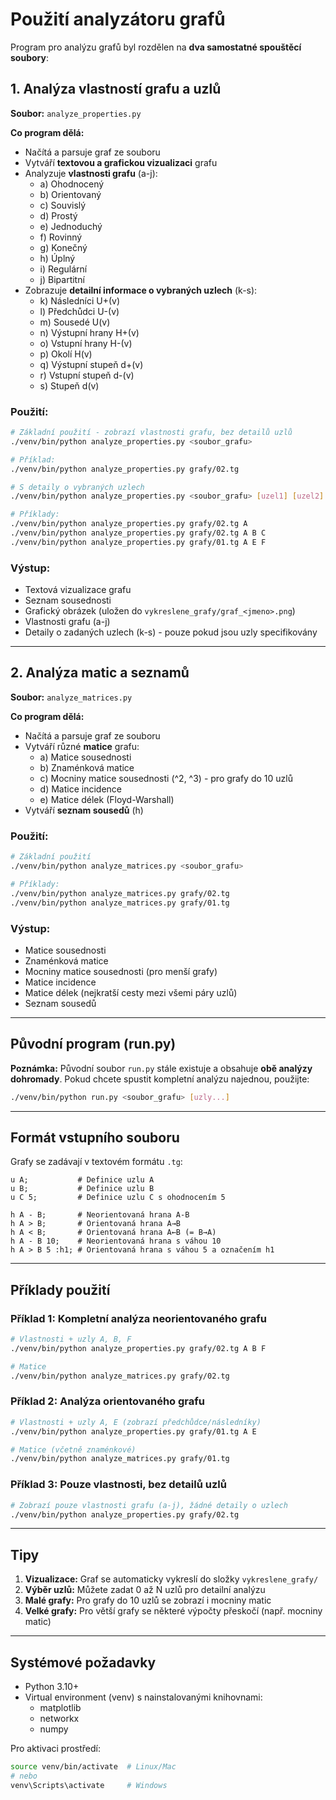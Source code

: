 # Použití analyzátoru grafů

Program pro analýzu grafů byl rozdělen na **dva samostatné spouštěcí soubory**:

## 1. Analýza vlastností grafu a uzlů

**Soubor:** `analyze_properties.py`

**Co program dělá:**
- Načítá a parsuje graf ze souboru
- Vytváří **textovou a grafickou vizualizaci** grafu
- Analyzuje **vlastnosti grafu** (a-j):
  - a) Ohodnocený
  - b) Orientovaný
  - c) Souvislý
  - d) Prostý
  - e) Jednoduchý
  - f) Rovinný
  - g) Konečný
  - h) Úplný
  - i) Regulární
  - j) Bipartitní
- Zobrazuje **detailní informace o vybraných uzlech** (k-s):
  - k) Následníci U+(v)
  - l) Předchůdci U-(v)
  - m) Sousedé U(v)
  - n) Výstupní hrany H+(v)
  - o) Vstupní hrany H-(v)
  - p) Okolí H(v)
  - q) Výstupní stupeň d+(v)
  - r) Vstupní stupeň d-(v)
  - s) Stupeň d(v)

### Použití:

```bash
# Základní použití - zobrazí vlastnosti grafu, bez detailů uzlů
./venv/bin/python analyze_properties.py <soubor_grafu>

# Příklad:
./venv/bin/python analyze_properties.py grafy/02.tg

# S detaily o vybraných uzlech
./venv/bin/python analyze_properties.py <soubor_grafu> [uzel1] [uzel2] ...

# Příklady:
./venv/bin/python analyze_properties.py grafy/02.tg A
./venv/bin/python analyze_properties.py grafy/02.tg A B C
./venv/bin/python analyze_properties.py grafy/01.tg A E F
```

### Výstup:
- Textová vizualizace grafu
- Seznam sousednosti
- Grafický obrázek (uložen do `vykreslene_grafy/graf_<jmeno>.png`)
- Vlastnosti grafu (a-j)
- Detaily o zadaných uzlech (k-s) - pouze pokud jsou uzly specifikovány

---

## 2. Analýza matic a seznamů

**Soubor:** `analyze_matrices.py`

**Co program dělá:**
- Načítá a parsuje graf ze souboru
- Vytváří různé **matice** grafu:
  - a) Matice sousednosti
  - b) Znaménková matice
  - c) Mocniny matice sousednosti (^2, ^3) - pro grafy do 10 uzlů
  - d) Matice incidence
  - e) Matice délek (Floyd-Warshall)
- Vytváří **seznam sousedů** (h)

### Použití:

```bash
# Základní použití
./venv/bin/python analyze_matrices.py <soubor_grafu>

# Příklady:
./venv/bin/python analyze_matrices.py grafy/02.tg
./venv/bin/python analyze_matrices.py grafy/01.tg
```

### Výstup:
- Matice sousednosti
- Znaménková matice
- Mocniny matice sousednosti (pro menší grafy)
- Matice incidence
- Matice délek (nejkratší cesty mezi všemi páry uzlů)
- Seznam sousedů

---

## Původní program (run.py)

**Poznámka:** Původní soubor `run.py` stále existuje a obsahuje **obě analýzy dohromady**. Pokud chcete spustit kompletní analýzu najednou, použijte:

```bash
./venv/bin/python run.py <soubor_grafu> [uzly...]
```

---

## Formát vstupního souboru

Grafy se zadávají v textovém formátu `.tg`:

```
u A;           # Definice uzlu A
u B;           # Definice uzlu B
u C 5;         # Definice uzlu C s ohodnocením 5

h A - B;       # Neorientovaná hrana A-B
h A > B;       # Orientovaná hrana A→B
h A < B;       # Orientovaná hrana A←B (= B→A)
h A - B 10;    # Neorientovaná hrana s váhou 10
h A > B 5 :h1; # Orientovaná hrana s váhou 5 a označením h1
```

---

## Příklady použití

### Příklad 1: Kompletní analýza neorientovaného grafu
```bash
# Vlastnosti + uzly A, B, F
./venv/bin/python analyze_properties.py grafy/02.tg A B F

# Matice
./venv/bin/python analyze_matrices.py grafy/02.tg
```

### Příklad 2: Analýza orientovaného grafu
```bash
# Vlastnosti + uzly A, E (zobrazí předchůdce/následníky)
./venv/bin/python analyze_properties.py grafy/01.tg A E

# Matice (včetně znaménkové)
./venv/bin/python analyze_matrices.py grafy/01.tg
```

### Příklad 3: Pouze vlastnosti, bez detailů uzlů
```bash
# Zobrazí pouze vlastnosti grafu (a-j), žádné detaily o uzlech
./venv/bin/python analyze_properties.py grafy/02.tg
```

---

## Tipy

1. **Vizualizace:** Graf se automaticky vykreslí do složky `vykreslene_grafy/`
2. **Výběr uzlů:** Můžete zadat 0 až N uzlů pro detailní analýzu
3. **Malé grafy:** Pro grafy do 10 uzlů se zobrazí i mocniny matic
4. **Velké grafy:** Pro větší grafy se některé výpočty přeskočí (např. mocniny matic)

---

## Systémové požadavky

- Python 3.10+
- Virtual environment (venv) s nainstalovanými knihovnami:
  - matplotlib
  - networkx
  - numpy

Pro aktivaci prostředí:
```bash
source venv/bin/activate  # Linux/Mac
# nebo
venv\Scripts\activate     # Windows
```

